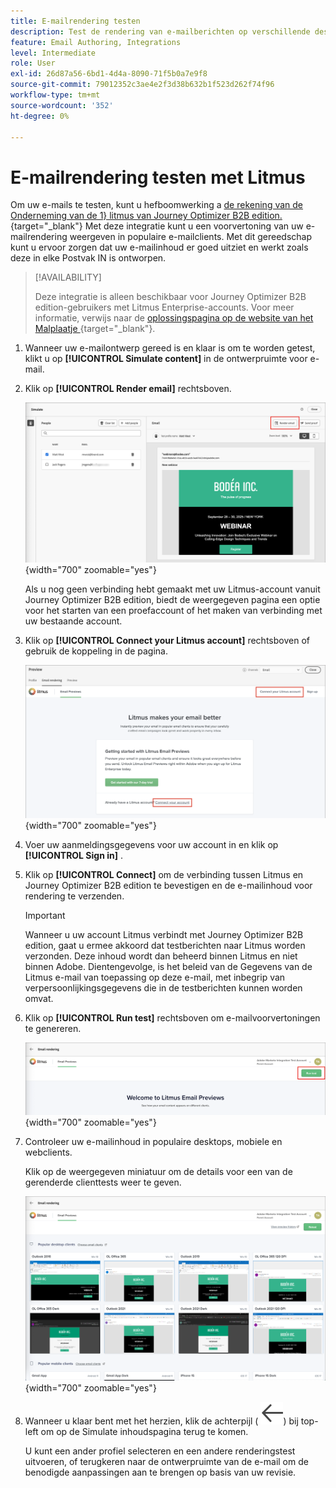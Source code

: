```yaml
---
title: E-mailrendering testen
description: Test de rendering van e-mailberichten op verschillende desktopcomputers, mobiele clients en webclients met Litmus-integratie om ervoor te zorgen dat de inbox-compatibiliteit in Journey Optimizer B2B edition wordt gegarandeerd.
feature: Email Authoring, Integrations
level: Intermediate
role: User
exl-id: 26d87a56-6bd1-4d4a-8090-71f5b0a7e9f8
source-git-commit: 79012352c3ae4e2f3d38b632b1f523d262f74f96
workflow-type: tm+mt
source-wordcount: '352'
ht-degree: 0%

---
```


# E-mailrendering testen met Litmus

Om uw e-mails te testen, kunt u hefboomwerking a [ de rekening van de Onderneming van de 1} litmus van Journey Optimizer B2B edition. ](https://www.litmus.com/email-testing){target="_blank"} Met deze integratie kunt u een voorvertoning van uw e-mailrendering weergeven in populaire e-mailclients. Met dit gereedschap kunt u ervoor zorgen dat uw e-mailinhoud er goed uitziet en werkt zoals deze in elke Postvak IN is ontworpen.

>[!AVAILABILITY]
>
>Deze integratie is alleen beschikbaar voor Journey Optimizer B2B edition-gebruikers met Litmus Enterprise-accounts. Voor meer informatie, verwijs naar de [ oplossingspagina op de website van het Malplaatje ](https://www.litmus.com/solutions/esp/adobe-journey-optimizer){target="_blank"}.

1. Wanneer uw e-mailontwerp gereed is en klaar is om te worden getest, klikt u op **[!UICONTROL Simulate content]** in de ontwerpruimte voor e-mail.

1. Klik op **[!UICONTROL Render email]** rechtsboven.

   ![ teruggeeft e-mailknoop ](./assets/email-simulate-render-button.png){width="700" zoomable="yes"}

   Als u nog geen verbinding hebt gemaakt met uw Litmus-account vanuit Journey Optimizer B2B edition, biedt de weergegeven pagina een optie voor het starten van een proefaccount of het maken van verbinding met uw bestaande account.

1. Klik op **[!UICONTROL Connect your Litmus account]** rechtsboven of gebruik de koppeling in de pagina.

   ![ verbind uw rekening van de Samenhang ](./assets/email-simulate-render-litmus-connect.png){width="700" zoomable="yes"}

1. Voer uw aanmeldingsgegevens voor uw account in en klik op **[!UICONTROL Sign in]** .

1. Klik op **[!UICONTROL Connect]** om de verbinding tussen Litmus en Journey Optimizer B2B edition te bevestigen en de e-mailinhoud voor rendering te verzenden.

   >[!IMPORTANT]
   >
   >Wanneer u uw account Litmus verbindt met Journey Optimizer B2B edition, gaat u ermee akkoord dat testberichten naar Litmus worden verzonden. Deze inhoud wordt dan beheerd binnen Litmus en niet binnen Adobe. Dientengevolge, is het beleid van de Gegevens van de Litmus e-mail van toepassing op deze e-mail, met inbegrip van verpersoonlijkingsgegevens die in de testberichten kunnen worden omvat.

1. Klik op **[!UICONTROL Run test]** rechtsboven om e-mailvoorvertoningen te genereren.

   ![ stel een Lijn in werking teruggevend test ](./assets/email-simulate-render-litmus-run-test.png){width="700" zoomable="yes"}

1. Controleer uw e-mailinhoud in populaire desktops, mobiele en webclients.

   Klik op de weergegeven miniatuur om de details voor een van de gerenderde clienttests weer te geven.

   ![ de e-mailvoorproeven van de Samenhang ](./assets/email-simulate-render-litmus-previews.png){width="700" zoomable="yes"}

1. Wanneer u klaar bent met het herzien, klik de achterpijl ( ![ toon of verberg filterpictogram ](../../assets/do-not-localize/icon_back-arrow.svg)) bij top-left om op de Simulate inhoudspagina terug te komen.

   U kunt een ander profiel selecteren en een andere renderingstest uitvoeren, of terugkeren naar de ontwerpruimte van de e-mail om de benodigde aanpassingen aan te brengen op basis van uw revisie.

